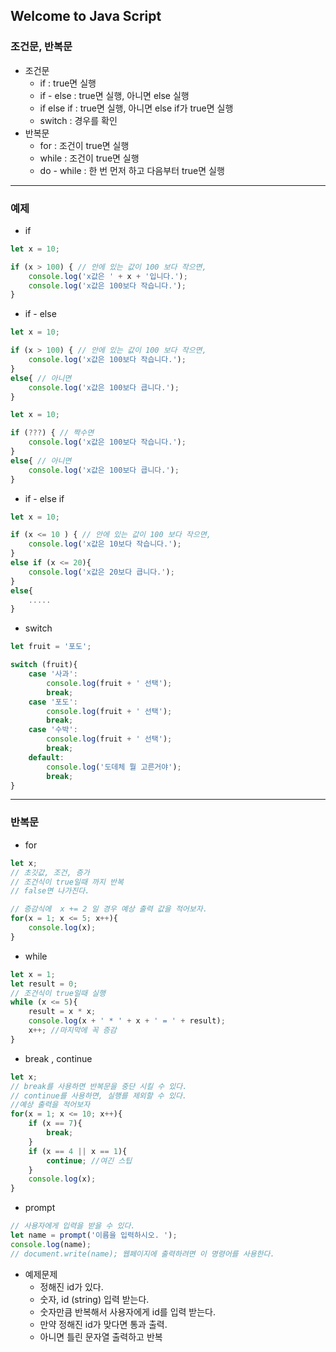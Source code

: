 ## Welcome to Java Script

### 조건문, 반복문

- 조건문
    - if : true면 실행
    - if - else : true면 실행, 아니면 else 실행
    - if else if : true면 실행, 아니면 else if가 true면 실행
    - switch : 경우를 확인
- 반복문
    - for : 조건이 true면 실행
    - while : 조건이 true면 실행
    - do - while : 한 번 먼저 하고 다음부터 true면 실행

---
### 예제
- if 
```js
let x = 10;

if (x > 100) { // 안에 있는 값이 100 보다 작으면,
    console.log('x값은 ' + x + '입니다.');
    console.log('x값은 100보다 작습니다.');
}
```

- if - else

```js
let x = 10;

if (x > 100) { // 안에 있는 값이 100 보다 작으면,
    console.log('x값은 100보다 작습니다.');
}
else{ // 아니면
    console.log('x값은 100보다 큽니다.');
}
```
```js
let x = 10;

if (???) { // 짝수면
    console.log('x값은 100보다 작습니다.');
}
else{ // 아니면
    console.log('x값은 100보다 큽니다.');
}
```

- if - else if

```js
let x = 10;

if (x <= 10 ) { // 안에 있는 값이 100 보다 작으면,
    console.log('x값은 10보다 작습니다.');
}
else if (x <= 20){
    console.log('x값은 20보다 큽니다.');
}
else{
    .....
}
```

- switch

```js
let fruit = '포도';

switch (fruit){
    case '사과':
        console.log(fruit + ' 선택');
        break;
    case '포도':
        console.log(fruit + ' 선택');
        break;
    case '수박':
        console.log(fruit + ' 선택');
        break;
    default:
        console.log('도데체 뭘 고른거야');
        break;
}
```

---
### 반복문

- for
```js
let x;
// 초깃값, 조건, 증가
// 조건식이 true일때 까지 반복
// false면 나가진다.

// 증감식에  x += 2 일 경우 예상 출력 값을 적어보자.
for(x = 1; x <= 5; x++){
    console.log(x);
}
```
- while
```js
let x = 1;
let result = 0;
// 조건식이 true일때 실행
while (x <= 5){
    result = x * x;
    console.log(x + ' * ' + x + ' = ' + result);
    x++; //마지막에 꼭 증감
}
```
- break , continue
```js
let x;
// break를 사용하면 반복문을 중단 시킬 수 있다.
// continue를 사용하면, 실행를 제외할 수 있다.
//예상 출력을 적어보자
for(x = 1; x <= 10; x++){
    if (x == 7){
        break;
    }
    if (x == 4 || x == 1){
        continue; //여긴 스팁
    }
    console.log(x);
}
```

- prompt

```js
// 사용자에게 입력을 받을 수 있다.
let name = prompt('이름을 입력하시오. ');
console.log(name);
// document.write(name); 웹페이지에 출력하려면 이 명령어를 사용한다.
```

- 예제문제
    - 정해진 id가 있다.
    - 숫자, id (string) 입력 받는다.
    - 숫자만큼 반복해서 사용자에게 id를 입력 받는다.
    - 만약 정해진 id가 맞다면 통과 출력.
    - 아니면 틀린 문자열 출력하고 반복